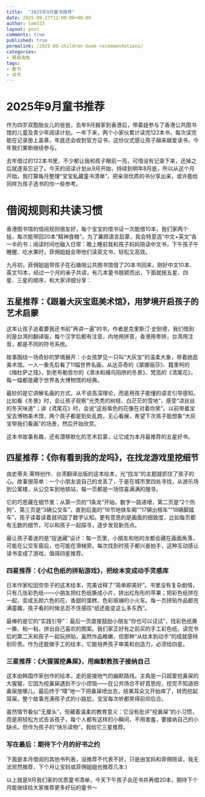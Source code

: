 ```yaml
---
title:  "2025年9月童书推荐"
date: 2025-09-27T12:00:00+08:00
author: lmm333
layout: post
comments: true
published: true
permalink: /2025-09-children-book-recommendations/
categories:
- 珊瑚海兔
tags:
- 童书
- 读书
---
```


# 2025年9月童书推荐

作为四岁双胞胎女儿的爸爸，去年9月搬家到香港后，带着娃参与了香港公共图书馆的儿童及青少年阅读计划。一年下来，两个小家伙累计读完122本书，每次读完能在记录册上盖章，年底还会收到官方证书，这份仪式感让孩子越来越爱读书，今年我们果断继续参与。

去年借过的122本书里，不少都让我和孩子眼前一亮，可惜没有记录下来，还掉之后就逐渐忘记了。今天的阅读计划从9月开始，持续到明年8月底，所以从这个月开始，我打算每月整理“宝宝私藏童书清单”，把亲测优质的书分享出来，或许能给同样为孩子选书的你一些参考。

# 借阅规则和共读习惯

香港图书馆的借阅规则很友好，每个宝宝的借书证一次能借10本，我们家两个娃，每次能带回20本“精神食粮”。为了兼顾语言启蒙，我会特意选“中文+英文”各一半的书；阅读时间也融入日常：晚上睡前我和孩子妈妈陪读中文书，下午孩子午睡醒、吃水果时，菲佣姐姐会带他们读英文书，轻松又高效。

九月初，菲佣姐姐带孩子在石塘咀公共图书馆借了20本书回来，刚好中文10本、英文10本，经过一个月的亲子共读，有几本童书脱颖而出，下面就按五星、四星、三星的顺序，和大家详细分享：


## 五星推荐：《跟着大灰宝逛美术馆》，用梦境开启孩子的艺术启蒙

这本让孩子追着要我还书前“再讲一遍”的书，作者是克里斯汀·史耐德，我们借到的是台湾的翻译版，每个汉字后都有注音，内地用拼音，香港用粤拼，台湾用注音，都是不同的符号系统。

故事围绕一场奇妙的梦境展开：小女孩梦见一只叫“大灰宝”的温柔大象，带着她逛美术馆。一人一象先后看了11幅世界名画，从达芬奇的《蒙娜丽莎》、籍里柯的《梅杜萨之筏》，到老布勒哲尔的《滑冰和捕鸟陷阱的冬景》、梵高的《鸢尾花》，每一幅都是藏于世界各大博物馆的经典。

最妙的是它讲解名画的方式，从不说高深理论，而是用孩子能懂的语言引导感知。比如看《冬景》时，会让孩子观察“光秃秃的树枝、白茫茫的雪地”，感受“凉丝丝的冬天味道”；讲《鸢尾花》时，会说“这些紫色的花像在对着你笑”。以前带着宝宝去博物美术馆，两个孩子都是到处乱跑，无心看展，希望下次孩子能想象“大灰宝带我们看画”的场景，然后开始欣赏。

这本书故事有趣，还有潜移默化的艺术启蒙，让它成为本月最推荐的五星好书。

## 四星推荐：《你有看到我的龙吗》，在找龙游戏里挖细节
由史蒂夫·莱特创作、台湾翻译出版的这本绘本，光“找龙”的主题就抓住了孩子的心。故事很简单：一个小朋友说自己的龙丢了，于是在城市里四处寻找，从游乐场到公寓楼，从公交车到地铁站，每一页都是一场惊喜满满的搜寻。

它的巧思藏在细节里：从第一页的“1条龙”开始，数字一路递增，第二页是“2个热狗”、第三页是“3辆公交车”，直到后面的“16节地铁车厢”“17辆出租车”“18辆脚踏车”，孩子读着读着就巩固了数字认知。更有意思的是画面的细致度，比如每页都有无数的细节，可以和孩子一起探寻，逐步发现新亮点。

最让孩子着迷的是“捉迷藏”设计：每一页里，小朋友和他的龙都会藏在画面角落，可能在公交车窗后，也可能在滑梯旁。每次找到时孩子都兴奋拍手，这种互动感让读书变成了游戏，值得四星推荐。


### 四星推荐：《小红色纸的拼贴游戏》，把绘本变成动手灵感库

日本作家松田奈奈子的这本绘本，完美诠释了“简单即美好”。书里没有复杂剧情，只有几张彩色纸——小朋友把红色纸撕成小片，拼出红彤彤的苹果；把彩色纸拼在一起，变成五颜六色的花、香甜的蛋糕、色彩斑斓的小火车。每一页拼贴作品都充满童趣，孩子看的时候总忍不住感叹“纸还能变这么多东西”。

最棒的是它的“实践引导”：最后一页直接鼓励小朋友“你也可以试试”，找彩色纸撕一撕、粘一粘，拼出自己喜欢的图案。我们家正好有之前买的手工彩色纸，读完书后的第二天和孩子一起玩拼贴，虽然作品稚嫩，但那种“从绘本到动手”的成就感特别珍贵。作为还能做手工的绘本，它能培养孩子审美和创造力，必须给四星。


### 三星推荐：《大猩猩挖鼻屎》，用幽默教孩子接纳自己
这本由韩国作家创作的绘本，走的是接地气的幽默路线。主角是一只超爱挖鼻屎的大猩猩，它因为挖鼻屎遇到不少小烦恼——在公共场合不好意思挖，挖完不知道把鼻屎放哪儿，最后终于“噗”地一下把鼻屎喷出去，结果耳朵又开始痒了，转而挖起耳屎。整个故事充满孩子式的小尴尬，宝宝每次听都笑得前仰后合。

虽然情节看似“无厘头”，但藏着温柔的教育意义：它没有批评“挖鼻屎”的小习惯，而是用轻松方式告诉孩子，每个人都有这样的小瞬间，不用害羞，要接纳自己的小缺点。但作为孩子的“快乐读物”，我给它三星推荐。


### 写在最后：期待下个月的好书之约
下面是本月借阅的其他书列表，没推荐不代表不好，只是由宝妈和菲佣陪读，我无法贸然推荐，下个月让宝妈或菲佣姐姐也推荐几本:)

以上就是9月我们家的优质童书清单，今天下午孩子会还书并再借20本，期待下个月能继续给大家推荐更多好玩的童书～